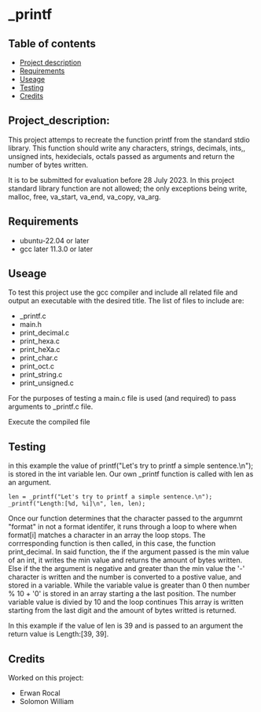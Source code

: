 # _printf

## Table of contents
- [Project description](#Project_description)
- [Requirements](#Requirements)
- [Useage](#Useage)
- [Testing](#Testing)
- [Credits](#Credits)


## Project_description:
This project attemps to recreate the function printf from the standard stdio library. This function should write any characters, strings, decimals, ints,, unsigned ints, hexidecials, octals passed as arguments and return the number of bytes written.

It is to be submitted for evaluation before 28 July 2023. In this project standard library function are not allowed; the only exceptions being write, malloc, free, va_start, va_end, va_copy, va_arg.

## Requirements
- ubuntu-22.04 or later
- gcc later 11.3.0 or later

## Useage
To test this project use the gcc compiler and include all related file and output an executable with the desired title.
The list of files to include are:
- _printf.c
- main.h
- print_decimal.c
- print_hexa.c
- print_heXa.c
- print_char.c
- print_oct.c
- print_string.c
- print_unsigned.c

For the purposes of testing a main.c file is used (and required) to pass arguments to _printf.c file.

Execute the compiled file

## Testing
in this example the value of printf("Let's try to printf a simple sentence.\n"); is stored in the int variable len. Our own _printf function is called with len as an argument.

	len = _printf("Let's try to printf a simple sentence.\n");
	_printf("Length:[%d, %i]\n", len, len);

Once our function determines that the character passed to the argumrnt "format" in not a format identifer, it runs through a loop to where when format[i] matches a character in an array the loop stops. The corrresponding function is then called, in this case, the function print_decimal. In said function, the if the argument passed is the min value of an int, it writes the min value and returns the amount of bytes written. Else if the the argument is negative and greater than the min value the '-' character is written and the number is converted to a postive value, and stored in a variable. While the variable value is greater than 0 then number % 10 + '0' is stored in an array starting a the last position. The number variable value is divied by 10 and the loop continues This array is written starting from the last digit and the amount of bytes writted is returned.

In this example if the value of len is 39 and is passed to an argument the return value is Length:[39, 39].

## Credits
Worked on this project:
- Erwan Rocal
- Solomon William
